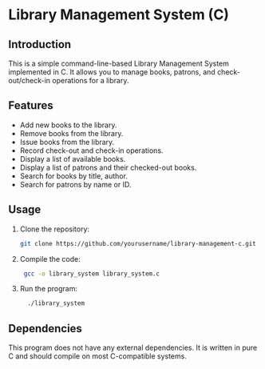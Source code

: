 # Library Management System (C)

## Introduction

This is a simple command-line-based Library Management System implemented in C. It allows you to manage books, patrons, and check-out/check-in operations for a library.

## Features

- Add new books to the library.
- Remove books from the library.
- Issue books from the library.
- Record check-out and check-in operations.
- Display a list of available books.
- Display a list of patrons and their checked-out books.
- Search for books by title, author.
- Search for patrons by name or ID.

## Usage

1. Clone the repository:

   ```bash
   git clone https://github.com/yourusername/library-management-c.git
2. Compile the code:

   ```bash
    gcc -o library_system library_system.c
3. Run the program:

   ```bash
     ./library_system
## Dependencies

This program does not have any external dependencies. It is written in pure C and should compile on most C-compatible systems.
